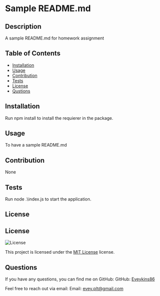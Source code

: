 # Sample README.md

## Description
A sample README.md for homework assignment

## Table of Contents
- [Installation](#installation)
- [Usage](#usage)
- [Contribution](#contribution)
- [Tests](#tests)
- [License](#license)
- [Qustions](#qustions)


## Installation
Run npm install to install the requierer in the package.

## Usage
To have a sample README.md

## Contribution
None

## Tests
Run node .\index.js to start the application.

## License
## License
![License](https://img.shields.io/badge/License-MIT-yellow.svg)

This project is licensed under the [MIT License](https://opensource.org/licenses/MIT) license.

## Questions
If you have any questions, you can find me on GitHub:
GitHub: [Eveykins86](https://github.com/Eveykins86)

Feel free to reach out via email:
Email: evey.plt@gmail.com
